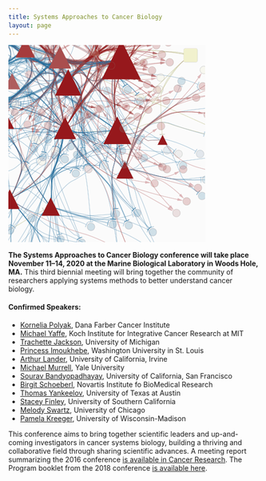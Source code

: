 ```yaml
---
title: Systems Approaches to Cancer Biology
layout: page
---
```


![Network diagram](/public/img/network_diag.png)

**The Systems Approaches to Cancer Biology conference will take place November 11–14, 2020 at the Marine Biological Laboratory in Woods Hole, MA.** This third biennial meeting will bring together the community of researchers applying systems methods to better understand cancer biology.

#### Confirmed Speakers: 

- [Kornelia Polyak](https://www.polyaklab.dfci.harvard.edu/), Dana Farber Cancer Institute
- [Michael Yaffe](https://ki.mit.edu/people/faculty/yaffe), Koch Institute for Integrative Cancer Research at MIT
- [Trachette Jackson](https://sites.lsa.umich.edu/tjacks/), University of Michigan
- [Princess Imoukhebe](https://sites.wustl.edu/imoukhuedelab/), Washington University in St. Louis
- [Arthur Lander](https://lander-office.bio.uci.edu/), University of California, Irvine
- [Michael Murrell](https://livingmatter.yale.edu/), Yale University
- [Sourav Bandyopadhayay](http://cancersignaling.net/), University of California, San Francisco
- [Birgit Schoeberl](https://www.linkedin.com/in/bschoeberl), Novartis Institute fo BioMedical Research
- [Thomas Yankeelov](https://dellmed.utexas.edu/directory/thomas-yankeelov), University of Texas at Austin
- [Stacey Finley](http://csbl.usc.edu/), University of Southern California
- [Melody Swartz](https://pme.uchicago.edu/swartz_group/), University of Chicago
- [Pamela Kreeger](https://www.kreegerlab.org/), University of Wisconsin-Madison

This conference aims to bring together scientific leaders and up-and-coming investigators in cancer systems biology, building a thriving and collaborative field through sharing scientific advances. A meeting report summarizing the 2016 conference [is available in Cancer Research](http://cancerres.aacrjournals.org/content/76/23/6774). The Program booklet from the 2018 conference [is available here](/public/sacb%202018%20online%20booklet%20final.pdf).
